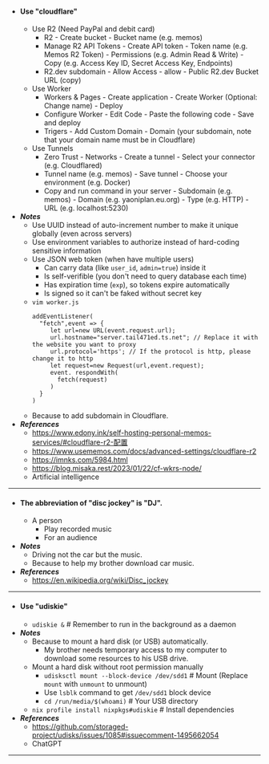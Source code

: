 - #### Use "cloudflare"
    - Use R2 (Need PayPal and debit card)
        - R2 - Create bucket - Bucket name (e.g. memos)
        - Manage R2 API Tokens - Create API token - Token name (e.g. Memos R2 Token) - Permissions (e.g. Admin Read & Write) - Copy (e.g. Access Key ID, Secret Access Key, Endpoints)
        - R2.dev subdomain - Allow Access - allow - Public R2.dev Bucket URL (copy)
    - Use Worker
        - Workers & Pages - Create application - Create Worker (Optional: Change name) - Deploy
        - Configure Worker - Edit Code - Paste the following code - Save and deploy
        - Trigers - Add Custom Domain - Domain (your subdomain, note that your domain name must be in Cloudflare)
    - Use Tunnels
        - Zero Trust - Networks - Create a tunnel - Select your connector (e.g. Cloudflared)
        - Tunnel name (e.g. memos) - Save tunnel - Choose your environment (e.g. Docker)
        - Copy and run command in your server - Subdomain (e.g. memos) - Domain (e.g. yaoniplan.eu.org) - Type (e.g. HTTP) - URL (e.g. localhost:5230)
- ***Notes***
    - Use UUID instead of auto-increment number to make it unique globally (even across servers)
    - Use environment variables to authorize instead of hard-coding sensitive information
    - Use JSON web token (when have multiple users)
        - Can carry data (like `user_id`, `admin=true`) inside it
        - Is self-verifible (you don't need to query database each time)
        - Has expiration time (`exp`), so tokens expire automatically
        - Is signed so it can't be faked without secret key
    - `vim worker.js`
      ```
      addEventListener(
        "fetch",event => {
           let url=new URL(event.request.url);
           url.hostname="server.tail471ed.ts.net"; // Replace it with the website you want to proxy
           url.protocol='https'; // If the protocol is http, please change it to http
           let request=new Request(url,event.request);
           event. respondWith(
             fetch(request)
           )
        }
      )
      ```
    - Because to add subdomain in Cloudflare.
- ***References***
    - https://www.edony.ink/self-hosting-personal-memos-services/#cloudflare-r2-配置
    - https://www.usememos.com/docs/advanced-settings/cloudflare-r2
    - https://imnks.com/5984.html
    - https://blog.misaka.rest/2023/01/22/cf-wkrs-node/
    - Artificial intelligence
- ---
- #### The abbreviation of "disc jockey" is "DJ".
    - A person
        - Play recorded music
        - For an audience
- ***Notes***
    - Driving not the car but the music.
    - Because to help my brother download car music.
- ***References***
    - https://en.wikipedia.org/wiki/Disc_jockey
- ---
- #### Use "udiskie"
    - `udiskie &` # Remember to run in the background as a daemon
- ***Notes***
    - Because to mount a hard disk (or USB) automatically.
        - My brother needs temporary access to my computer to download some resources to his USB drive.
    - Mount a hard disk without root permission manually
        - `udisksctl mount --block-device /dev/sdd1` # Mount (Replace `mount` with `unmount` to unmount)
        - Use `lsblk` command to get `/dev/sdd1` block device
        - `cd /run/media/$(whoami)` # Your USB directory
    - `nix profile install nixpkgs#udiskie` # Install dependencies
- ***References***
    - https://github.com/storaged-project/udisks/issues/1085#issuecomment-1495662054
    - ChatGPT
- ---
